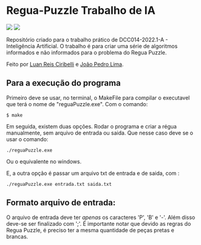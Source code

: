 # Regua-Puzzle Trabalho de IA
![](https://img.shields.io/badge/Language-C++-green)
![](https://img.shields.io/badge/Platforms-Linux%20%7C%20Windows-lightgrey)
 
Repositório criado para o trabalho prático de DCC014-2022.1-A - Inteligência Artificial. O trabalho é para criar uma série de algoritmos informados e não informados para o problema do Regua Puzzle.

Feito por [Luan Reis Ciribelli](https://github.com/LuanCiribelli) e [João Pedro Lima](https://github.com/joaop-c-lima). 
 
 ## Para a execução do programa

 Primeiro deve se usar, no terminal, o MakeFile para compilar o executavel que terá o nome de "reguaPuzzle.exe". Com o comando:

 ```
$ make
```
 Em seguida, existem duas opções. Rodar o programa e criar a régua manualmente, sem arquivo de entrada ou saida. Que nesse caso deve se o usar o comando: 

  ```
./reguaPuzzle.exe
```
Ou o equivalente no windows.

E, a outra opção é passar um arquivo txt de entrada e de saida, com : 

```
./reguaPuzzle.exe entrada.txt saida.txt
```

 ## Formato arquivo de entrada:

 O arquivo de entrada deve ter _apenas_ os caracteres 'P', 'B' e '-'. Além disso deve-se ser finalizado com ';'. É importante notar que devido as regras do Regua Puzzle, é preciso ter a mesma quantidade de peças pretas e brancas.
